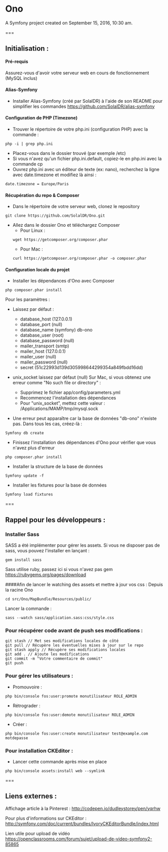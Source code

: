 # Ono

A Symfony project created on September 15, 2016, 10:30 am.

===

## Initialisation :

#### Pré-requis

Assurez-vous d'avoir votre serveur web en cours de fonctionnement (MySQL inclus)

#### Alias-Symfony

- Installer Alias-Symfony (créé par SolalDR) à l'aide de son README pour simplifier les commandes
  https://github.com/SolalDR/alias-symfony

#### Configuration de PHP (Timezone)

- Trouver le répertoire de votre php.ini (configuration PHP) avec la commande :
```
php -i | grep php.ini
```

- Placez-vous dans le dossier trouvé (par exemple /etc)
- Si vous n'avez qu'un fichier php.ini.default, copiez-le en php.ini avec la commande cp
- Ouvrez php.ini avec un éditeur de texte (ex: nano), recherchez la ligne avec date.timezone et modifiez là ainsi :
```
date.timezone = Europe/Paris
```

#### Récupération du repo & Composer

- Dans le répertoire de votre serveur web, clonez le repository
```
git clone https://github.com/SolalDR/Ono.git
```

- Allez dans le dossier Ono et téléchargez Composer
  - Pour Linux :
  ```
  wget https://getcomposer.org/composer.phar
  ```
  - Pour Mac :
  ```
  curl https://getcomposer.org/composer.phar -o composer.phar
  ```

#### Configuration locale du projet

- Installer les dépendances d'Ono avec Composer
```
php composer.phar install
```

Pour les paramètres :

- Laissez par défaut :
  - database_host (127.0.0.1)
  - database_port (null)
  - database_name (symfony) db-ono
  - database_user (root)
  - database_password (null)
  - mailer_transport (smtp)
  - mailer_host (127.0.0.1)
  - mailer_user (null)
  - mailer_password (null)
  - secret (51c22993d139d305998644299354a849fbdd16dd)
- unix_socket laissez par défaut (null)
  Sur Mac, si vous obtenez une erreur comme "No such file or directory" :
  - Supprimez le fichier app/config/parameters.yml
  - Recommencez l'installation des dépendances
  - Pour "unix_socket", mettez cette valeur : /Applications/MAMP/tmp/mysql.sock

- Une erreur peut apparaître car la base de données "db-ono" n'existe pas. Dans tous les cas, créez-là :
```
Symfony db create
```

- Finissez l'installation des dépendances d'Ono pour vérifier que vous n'avez plus d'erreur
```
php composer.phar install
```

- Installer la structure de la base de données
```
Symfony update -f
```

- Installer les fixtures pour la base de données
```
Symfony load fixtures
```

===
## Rappel pour les développeurs :


### Installer Sass
SASS a été implémenter pour gérer les assets. Si vous ne disposer pas de sass, vous pouvez l'installer en lançant :
```
gem install sass
```
Sass utilise ruby, passez ici si vous n'avez pas gem
https://rubygems.org/pages/download

####Afin de lancer le watching des assets et mettre à jour vos css :
Depuis la racine Ono
```
cd src/Ono/MapBundle/Resources/public/
```
Lancer la commande :
```
sass --watch sass/application.sass:css/style.css
```

### Pour récupérer code avant de push ses modifications :

```
git stash // Met ses modifications locales de côté
git pull // Récupère les éventuelles mises à jour sur le repo
git stash apply // Récupère ses modifications locales
git add . // Ajoute les modifications
git commit -m "Votre commentaire de commit"
git push
```

### Pour gérer les utilisateurs :

- Promouvoire :
```
php bin/console fos:user:promote monutilisateur ROLE_ADMIN
```

- Rétrograder :
```
php bin/console fos:user:demote monutilisateur ROLE_ADMIN
```

- Créer :
```
php bin/console fos:user:create monutilisateur test@example.com motdepasse
```

### Pour installation CKEditor :

- Lancer cette commande après mise en place

```
php bin/console assets:install web --symlink
```

===

## Liens externes :

Affichage article à la Pinterest :
http://codepen.io/dudleystorey/pen/yqrhw

Pour plus d'informations sur CKEditor :
http://symfony.com/doc/current/bundles/IvoryCKEditorBundle/index.html

Lien utile pour upload de vidéo
https://openclassrooms.com/forum/sujet/upload-de-video-symfony2-85865
